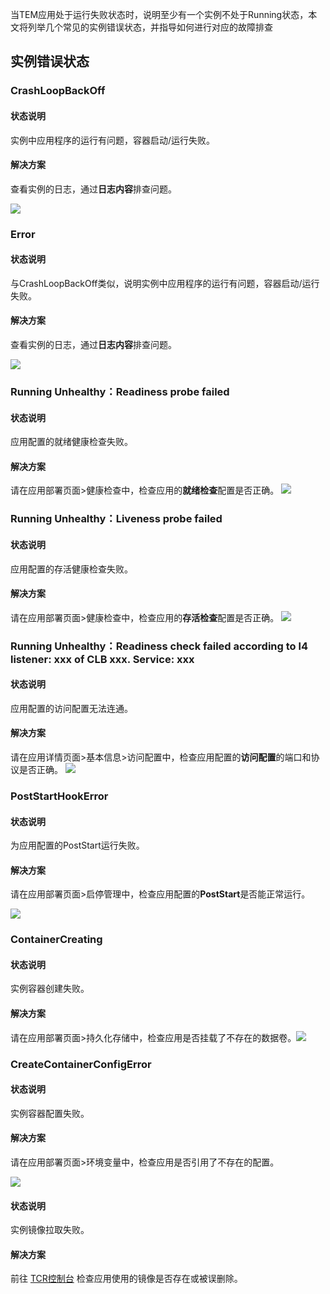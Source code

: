 当TEM应用处于运行失败状态时，说明至少有一个实例不处于Running状态，本文将列举几个常见的实例错误状态，并指导如何进行对应的故障排查

## 实例错误状态

### CrashLoopBackOff

#### 状态说明
实例中应用程序的运行有问题，容器启动/运行失败。

#### 解决方案
查看实例的日志，通过**日志内容**排查问题。

![](https://qcloudimg.tencent-cloud.cn/raw/34a8a91db77244e0262d162a9040f36e.png)

### Error

#### 状态说明
与CrashLoopBackOff类似，说明实例中应用程序的运行有问题，容器启动/运行失败。

#### 解决方案
查看实例的日志，通过**日志内容**排查问题。

![](https://qcloudimg.tencent-cloud.cn/raw/7a7517f08d6084f81636a02bf18b3e33.png)

### Running Unhealthy：Readiness probe failed

#### 状态说明
应用配置的就绪健康检查失败。

#### 解决方案
请在应用部署页面>健康检查中，检查应用的**就绪检查**配置是否正确。
![](https://qcloudimg.tencent-cloud.cn/raw/64f286deaeeb89cb75134c8bdee8728b.png)

### Running Unhealthy：Liveness probe failed

#### 状态说明
应用配置的存活健康检查失败。

#### 解决方案
请在应用部署页面>健康检查中，检查应用的**存活检查**配置是否正确。
![](https://qcloudimg.tencent-cloud.cn/raw/5ce2fa1f8e286d5203850a07f98fbe14.png)

### Running Unhealthy：Readiness check failed according to l4 listener: xxx of CLB xxx. Service: xxx

#### 状态说明
应用配置的访问配置无法连通。

#### 解决方案
请在应用详情页面>基本信息>访问配置中，检查应用配置的**访问配置**的端口和协议是否正确。
![](https://qcloudimg.tencent-cloud.cn/raw/1eb43d07e643f4641c0aa236980312e8.jpg)

### PostStartHookError

#### 状态说明
为应用配置的PostStart运行失败。

#### 解决方案
请在应用部署页面>启停管理中，检查应用配置的**PostStart**是否能正常运行。

![](https://qcloudimg.tencent-cloud.cn/raw/3ce766f11d339bab23feedee5eec885a.png)

### ContainerCreating

#### 状态说明
实例容器创建失败。

#### 解决方案
请在应用部署页面>持久化存储中，检查应用是否挂载了不存在的数据卷。![](https://qcloudimg.tencent-cloud.cn/raw/ea34cc516fa202e403994d0e2fbc9f3f.png)

### CreateContainerConfigError

#### 状态说明
实例容器配置失败。

#### 解决方案
请在应用部署页面>环境变量中，检查应用是否引用了不存在的配置。

![](https://qcloudimg.tencent-cloud.cn/raw/7c41d941a559509f4f895e121434ea3d.png)

#### 状态说明
实例镜像拉取失败。

#### 解决方案
前往 [TCR控制台](https://console.cloud.tencent.com/tcr/repository?rid=1) 检查应用使用的镜像是否存在或被误删除。
